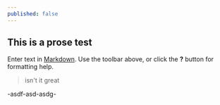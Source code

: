 ```yaml
---
published: false
---
```

## This is a prose test

Enter text in [Markdown](http://daringfireball.net/projects/markdown/). Use the toolbar above, or click the **?** button for formatting help.

> isn't it great

-asdf-asd-asdg-
